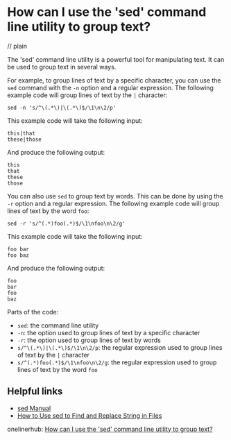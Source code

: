 # How can I use the 'sed' command line utility to group text?
// plain

The 'sed' command line utility is a powerful tool for manipulating text. It can be used to group text in several ways.

For example, to group lines of text by a specific character, you can use the `sed` command with the `-n` option and a regular expression. The following example code will group lines of text by the `|` character:

```
sed -n 's/^\(.*\)|\(.*\)$/\1\n\2/p'
```

This example code will take the following input:

```
this|that
these|those
```

And produce the following output:

```
this
that
these
those
```

You can also use `sed` to group text by words. This can be done by using the `-r` option and a regular expression. The following example code will group lines of text by the word `foo`:

```
sed -r 's/^(.*)foo(.*)$/\1\nfoo\n\2/g'
```

This example code will take the following input:

```
foo bar
foo baz
```

And produce the following output:

```
foo
bar
foo
baz
```

Parts of the code:
- `sed`: the command line utility
- `-n`: the option used to group lines of text by a specific character
- `-r`: the option used to group lines of text by words
- `s/^\(.*\)|\(.*\)$/\1\n\2/p`: the regular expression used to group lines of text by the `|` character
- `s/^(.*)foo(.*)$/\1\nfoo\n\2/g`: the regular expression used to group lines of text by the word `foo`

## Helpful links
- [sed Manual](https://www.gnu.org/software/sed/manual/sed.html)
- [How to Use sed to Find and Replace String in Files](https://www.tecmint.com/find-and-replace-text-using-sed-command-in-linux/)

onelinerhub: [How can I use the 'sed' command line utility to group text?](https://onelinerhub.com/cli-sed/how-can-i-use-the--sed--command-line-utility-to-group-text)